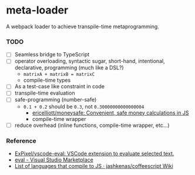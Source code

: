 meta-loader
===========
A webpack loader to achieve transpile-time metaprogramming.

### TODO
- [ ] Seamless bridge to TypeScript
- [ ] operator overloading, syntactic sugar, short-hand, intentional, declarative,  programming (much like a DSL?)
  - `matrixA + matrixB = matrixC`
  - compile-time types
- [ ] As a test-case like constraint in code 
- [ ] transpile-time evaluation
- [ ] safe-programming (number-safe)
  - `0.1 + 0.2` should be `0.3`, not `0.30000000000000004`
    - [ericelliott/moneysafe: Convenient, safe money calculations in JS](https://github.com/ericelliott/moneysafe)
    - compile-time wrapper
- [ ] reduce overhead (inline functions, compile-time wrapper, etc...)

### Reference
- [ExPixel/vscode-eval: VSCode extension to evaluate selected text.](https://github.com/ExPixel/vscode-eval)
- [eval - Visual Studio Marketplace](https://marketplace.visualstudio.com/items?itemName=Stormspirit.eval)
- [List of languages that compile to JS · jashkenas/coffeescript Wiki](https://github.com/jashkenas/coffeescript/wiki/list-of-languages-that-compile-to-js)
